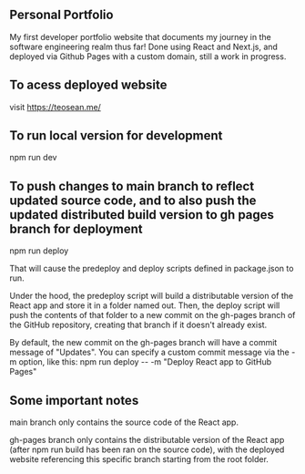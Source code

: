 ## Personal Portfolio
My first developer portfolio website that documents my journey in the software engineering realm thus far! Done using React and Next.js, and deployed via Github Pages with a custom domain, still a work in progress.


## To acess deployed website
visit https://teosean.me/


## To run local version for development
npm run dev


## To push changes to main branch to reflect updated source code, and to also push the updated distributed build version to gh pages branch for deployment
npm run deploy

That will cause the predeploy and deploy scripts defined in package.json to run.

Under the hood, the predeploy script will build a distributable version of the React app and store it in a folder named out. Then, the deploy script will push the contents of that folder to a new commit on the gh-pages branch of the GitHub repository, creating that branch if it doesn't already exist.

By default, the new commit on the gh-pages branch will have a commit message of "Updates". You can specify a custom commit message via the -m option, like this: npm run deploy -- -m "Deploy React app to GitHub Pages"


## Some important notes
main branch only contains the source code of the React app.

gh-pages branch only contains the distributable version of the React app (after npm run build has been ran on the source code), with the deployed website referencing this specific branch starting from the root folder.